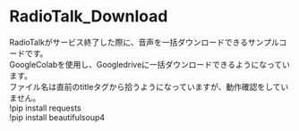 # RadioTalk_Download

RadioTalkがサービス終了した際に、音声を一括ダウンロードできるサンプルコードです。<br>
GoogleColabを使用し、Googledriveに一括ダウンロードできるようになっています。<br>
ファイル名は直前のtitleタグから拾うようになっていますが、動作確認をしていません。<br>
!pip install requests<br>
!pip install beautifulsoup4<br>
